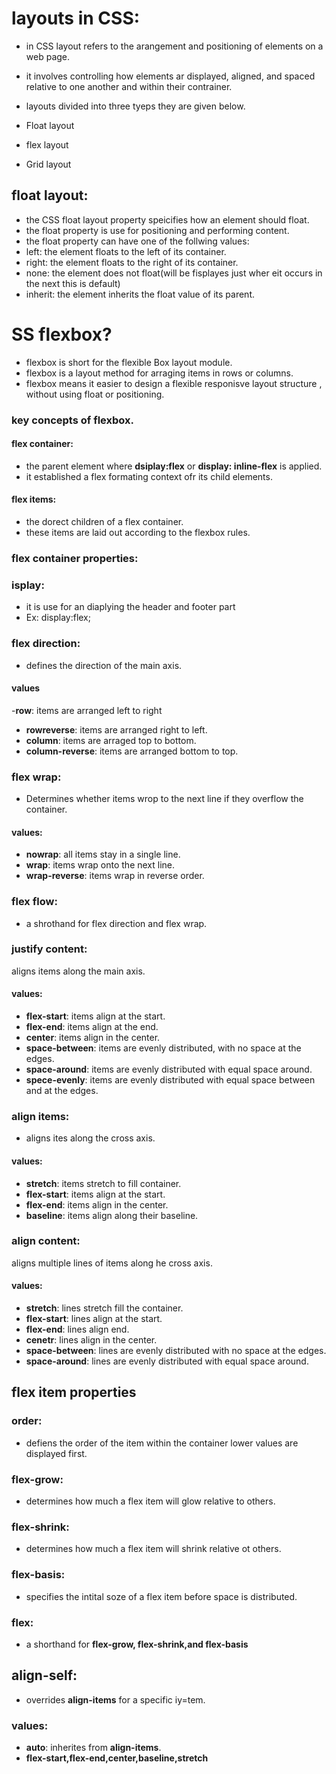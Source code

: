 # layouts in CSS:
- in CSS layout refers to the arangement and positioning of elements on a web page.
- it involves controlling how elements ar displayed, aligned, and spaced relative to one another and within their contrainer.
- layouts divided into three tyeps they are given below.

-    Float layout
-    flex layout
-    Grid layout 
## float layout:
- the CSS float layout property speicifies how an element should float.
- the float property is use for positioning and performing content.
- the float property can have one of the follwing values:
- left: the element floats to the left of its container.
- right: the element floats to the right of its container.
- none: the element does not float(will be fisplayes just wher eit occurs in the next this is default)
- inherit: the element inherits the float value of its parent.
# SS flexbox? 
- flexbox is short for the flexible Box layout module.
- flexbox is a layout method for arraging items in rows or columns.
- flexbox means it easier to design a flexible responisve layout structure , without using float or positioning.
### key concepts of flexbox.
#### flex container:
- the parent element where **dsiplay:flex** or **display: inline-flex** is applied.
- it established a flex formating context ofr its child elements.
#### flex items:
- the dorect children of a flex container.
- these items are laid out according to the flexbox rules.
### flex container properties:
### isplay:
- it is use for an diaplying the header and footer part
- Ex:  display:flex;
### flex direction:
- defines the direction of the main axis.
#### values
-**row**: items are arranged left to right
- **rowreverse**: items are arranged right to left.
- **column**: items are arraged top to bottom.
- **column-reverse**: items are arranged bottom to top.
### flex wrap:
- Determines whether items wrop to the next line if they overflow the container.
#### values:
- **nowrap**: all items stay in a single line.
- **wrap**: items wrap onto the next line.
- **wrap-reverse**: items wrap in reverse order.
### flex flow:
- a shrothand for flex direction and flex wrap.
### justify content:
aligns items along the main axis.
#### values:
- **flex-start**: items align at the start.
- **flex-end**: items align at the end.
- **center**: items align in the center.
- **space-between**: items are evenly distributed, with no space at the edges.
- **space-around**: items are evenly distributed with equal space around.
- **spece-evenly**:
items are evenly distributed with equal space between and at the edges.
### align items:
- aligns ites along the cross axis.
#### values:
- **stretch**: items stretch to fill container.
- **flex-start**: items align at the start.
- **flex-end**: items align in the center.
- **baseline**: items align along their baseline.
### align content:
aligns multiple lines of items along he cross axis.
#### values:
- **stretch**: lines stretch fill the container.
- **flex-start**: lines align at the start.
- **flex-end**: lines align end.
- **cenetr**: lines align in the center.
- **space-between**: lines are evenly distributed with no space at the edges.
- **space-around**: lines are evenly distributed with equal space around.
## flex item properties
### order:
- defiens the order of the item within the container lower values are displayed first.
### flex-grow:
- determines how much a flex item will glow relative to others.
### flex-shrink:
- determines how much a flex item will shrink relative ot others.
### flex-basis:
- specifies the intital soze of a flex item before space is distributed.
### flex:
- a shorthand for **flex-grow, flex-shrink,and flex-basis**
## align-self:
- overrides **align-items** for a specific iy=tem.
### values:
- **auto**: inherites from **align-items**.
- **flex-start,flex-end,center,baseline,stretch**



